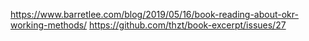 https://www.barretlee.com/blog/2019/05/16/book-reading-about-okr-working-methods/
https://github.com/thzt/book-excerpt/issues/27